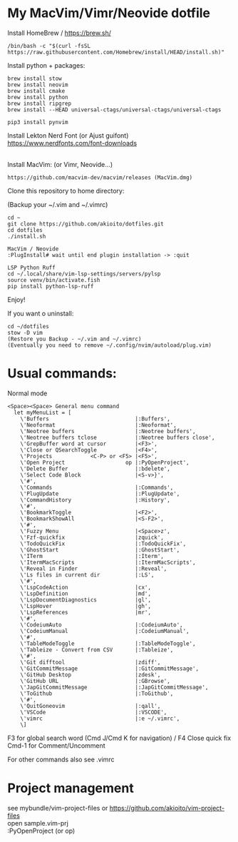 # My MacVim/Vimr/Neovide dotfile


Install HomeBrew  / https://brew.sh/ 
```
/bin/bash -c "$(curl -fsSL https://raw.githubusercontent.com/Homebrew/install/HEAD/install.sh)"
```

Install python + packages:
```
brew install stow
brew install neovim
brew install cmake
brew install python
brew install ripgrep
brew install --HEAD universal-ctags/universal-ctags/universal-ctags

pip3 install pynvim
```

Install Lekton Nerd Font (or Ajust guifont)<br>
https://www.nerdfonts.com/font-downloads <br><br>

       
Install MacVim: (or Vimr, Neovide...)
```  
https://github.com/macvim-dev/macvim/releases (MacVim.dmg)
```  

Clone this repository to  home directory:

(Backup your ~/.vim and ~/.vimrc)

```fish  
cd ~
git clone https://github.com/akioito/dotfiles.git
cd dotfiles
./install.sh

MacVim / Neovide 
:PlugInstall# wait until end plugin installation -> :quit

LSP Python Ruff
cd ~/.local/share/vim-lsp-settings/servers/pylsp
source venv/bin/activate.fish
pip install python-lsp-ruff
```  

Enjoy!

If you want o uninstall:
```  
cd ~/dotfiles
stow -D vim
(Restore you Backup - ~/.vim and ~/.vimrc)
(Eventually you need to remove ~/.config/nvim/autoload/plug.vim)

```  

# Usual commands:
Normal mode     
```  
<Space><Space> General menu command
  let myMenuList = [
    \'Buffers                           |:Buffers',
    \'Neoformat                         |:Neoformat',
    \'Neotree buffers                   |:Neotree buffers',
    \'Neotree buffers tclose            |:Neotree buffers close',
    \'GrepBuffer word at cursor         |<F3>',
    \'Close or QSearchToggle            |<F4>',
    \'Projects            <C-P> or <F5> |<F5>',
    \'Open Project                   op |:PyOpenProject',
    \'Delete Buffer                     |:bdelete',
    \'Select Code Block                 |<S-v>}',
    \'#',
    \'Commands                          |:Commands',
    \'PlugUpdate                        |:PlugUpdate',
    \'CommandHistory                    |:History',
    \'#',
    \'BookmarkToggle                    |<F2>',
    \'BookmarkShowAll                   |<S-F2>',
    \'#',
    \'Fuzzy Menu                        |<Space>z',
    \'Fzf-quickfix                      |zquick',
    \'TodoQuickFix                      |:TodoQuickFix',
    \'GhostStart                        |:GhostStart',
    \'ITerm                             |:Iterm',
    \'ItermMacScripts                   |:ItermMacScripts',
    \'Reveal in Finder                  |:Reveal',
    \'Ls files in current dir           |:LS',
    \'#',
    \'LspCodeAction                     |cx',
    \'LspDefinition                     |md',
    \'LspDocumentDiagnostics            |gl',
    \'LspHover                          |gh',
    \'LspReferences                     |mr',
    \'#',
    \'CodeiumAuto                       |:CodeiumAuto',
    \'CodeiumManual                     |:CodeiumManual',
    \'#',
    \'TableModeToggle                   |:TableModeToggle',
    \'Tableize - Convert from CSV       |:Tableize',
    \'#',
    \'Git difftool                      |zdiff',
    \'GitCommitMessage                  |:GitCommitMessage',
    \'GitHub Desktop                    |zdesk',
    \'GitHub URL                        |:GBrowse',
    \'JapGitCommitMessage               |:JapGitCommitMessage',
    \'ToGithub                          |:ToGithub',
    \'#',
    \'QuitGoneovim                      |:qall',
    \'VSCode                            |:VSCODE',
    \'vimrc                             |:e ~/.vimrc',
    \]
```

F3  for global search word (Cmd J/Cmd K for navigation) / F4 Close quick fix<br> 
Cmd-1 for Comment/Uncomment<br> 

For other commands also see .vimrc

# Project management
see mybundle/vim-project-files or https://github.com/akioito/vim-project-files<br> 
open sample.vim-prj<br>
:PyOpenProject (or op)


